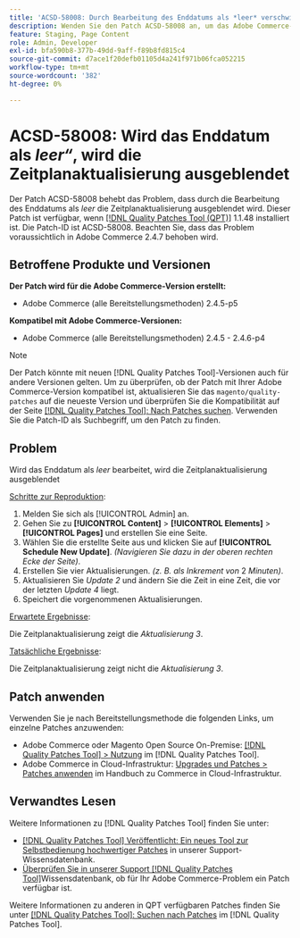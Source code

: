 ```yaml
---
title: 'ACSD-58008: Durch Bearbeitung des Enddatums als *leer* verschwindet die Zeitplanaktualisierung'
description: Wenden Sie den Patch ACSD-58008 an, um das Adobe Commerce-Problem zu beheben, bei dem das Bearbeiten des Enddatums als *leer* dazu führt, dass die Zeitplanaktualisierung ausgeblendet wird.
feature: Staging, Page Content
role: Admin, Developer
exl-id: bfa590b8-377b-49dd-9aff-f89b8fd815c4
source-git-commit: d7ace1f20defb01105d4a241f971b06fca052215
workflow-type: tm+mt
source-wordcount: '382'
ht-degree: 0%

---
```


# ACSD-58008: Wird das Enddatum als *leer“*, wird die Zeitplanaktualisierung ausgeblendet

Der Patch ACSD-58008 behebt das Problem, dass durch die Bearbeitung des Enddatums als *leer* die Zeitplanaktualisierung ausgeblendet wird. Dieser Patch ist verfügbar, wenn [[!DNL Quality Patches Tool (QPT)]](/help/announcements/adobe-commerce-announcements/magento-quality-patches-released-new-tool-to-self-serve-quality-patches.md) 1.1.48 installiert ist. Die Patch-ID ist ACSD-58008. Beachten Sie, dass das Problem voraussichtlich in Adobe Commerce 2.4.7 behoben wird.

## Betroffene Produkte und Versionen

**Der Patch wird für die Adobe Commerce-Version erstellt:**

* Adobe Commerce (alle Bereitstellungsmethoden) 2.4.5-p5

**Kompatibel mit Adobe Commerce-Versionen:**

* Adobe Commerce (alle Bereitstellungsmethoden) 2.4.5 - 2.4.6-p4

>[!NOTE]
>
>Der Patch könnte mit neuen [!DNL Quality Patches Tool]-Versionen auch für andere Versionen gelten. Um zu überprüfen, ob der Patch mit Ihrer Adobe Commerce-Version kompatibel ist, aktualisieren Sie das `magento/quality-patches` auf die neueste Version und überprüfen Sie die Kompatibilität auf der Seite [[!DNL Quality Patches Tool]: Nach Patches suchen](https://experienceleague.adobe.com/tools/commerce-quality-patches/index.html). Verwenden Sie die Patch-ID als Suchbegriff, um den Patch zu finden.

## Problem

Wird das Enddatum als *leer* bearbeitet, wird die Zeitplanaktualisierung ausgeblendet

<u>Schritte zur Reproduktion</u>:

1. Melden Sie sich als [!UICONTROL Admin] an.
1. Gehen Sie zu **[!UICONTROL Content]** > **[!UICONTROL Elements]** > **[!UICONTROL Pages]** und erstellen Sie eine Seite.
1. Wählen Sie die erstellte Seite aus und klicken Sie auf **[!UICONTROL Schedule New Update]**. *(Navigieren Sie dazu in der oberen rechten Ecke der Seite)*.
1. Erstellen Sie vier Aktualisierungen. *(z. B. als Inkrement von* 2 *Minuten)*.
1. Aktualisieren Sie *Update 2* und ändern Sie die Zeit in eine Zeit, die vor der letzten *Update 4* liegt.
1. Speichert die vorgenommenen Aktualisierungen.

<u>Erwartete Ergebnisse</u>:

Die Zeitplanaktualisierung zeigt die *Aktualisierung 3*.

<u>Tatsächliche Ergebnisse</u>:

Die Zeitplanaktualisierung zeigt nicht die *Aktualisierung 3*.

## Patch anwenden

Verwenden Sie je nach Bereitstellungsmethode die folgenden Links, um einzelne Patches anzuwenden:

* Adobe Commerce oder Magento Open Source On-Premise: [[!DNL Quality Patches Tool] > Nutzung](https://experienceleague.adobe.com/docs/commerce-operations/tools/quality-patches-tool/usage.html) im [!DNL Quality Patches Tool].
* Adobe Commerce in Cloud-Infrastruktur: [Upgrades und Patches > Patches anwenden](https://experienceleague.adobe.com/docs/commerce-cloud-service/user-guide/develop/upgrade/apply-patches.html) im Handbuch zu Commerce in Cloud-Infrastruktur.

## Verwandtes Lesen

Weitere Informationen zu [!DNL Quality Patches Tool] finden Sie unter:

* [[!DNL Quality Patches Tool] Veröffentlicht: Ein neues Tool zur Selbstbedienung hochwertiger Patches](/help/announcements/adobe-commerce-announcements/magento-quality-patches-released-new-tool-to-self-serve-quality-patches.md) in unserer Support-Wissensdatenbank.
* [Überprüfen Sie in unserer Support [!DNL Quality Patches Tool]](/help/support-tools/patches-available-in-qpt-tool/check-patch-for-magento-issue-with-magento-quality-patches.md)Wissensdatenbank, ob für Ihr Adobe Commerce-Problem ein Patch verfügbar ist.

Weitere Informationen zu anderen in QPT verfügbaren Patches finden Sie unter [[!DNL Quality Patches Tool]: Suchen nach Patches](https://experienceleague.adobe.com/tools/commerce-quality-patches/index.html) im [!DNL Quality Patches Tool].
